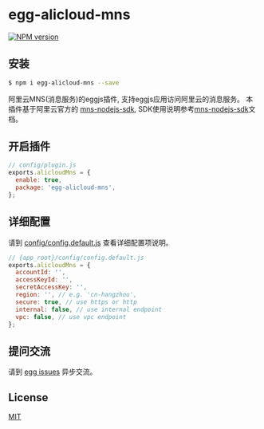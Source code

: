 # egg-alicloud-mns

[![NPM version][npm-image]][npm-url]

[npm-image]: https://img.shields.io/npm/v/egg-alicloud-mns.svg?style=flat-square
[npm-url]: https://npmjs.org/package/egg-alicloud-mns

<!--
Description here.
-->

## 安装

```bash
$ npm i egg-alicloud-mns --save
```

阿里云MNS(消息服务)的eggjs插件, 支持eggjs应用访问阿里云的消息服务。
本插件基于阿里云官方的 [mns-nodejs-sdk](https://github.com/aliyun/mns-nodejs-sdk), SDK使用说明参考[mns-nodejs-sdk](https://github.com/aliyun/mns-nodejs-sdk)文档。

## 开启插件

```js
// config/plugin.js
exports.alicloudMns = {
  enable: true,
  package: 'egg-alicloud-mns',
};
```

## 详细配置

请到 [config/config.default.js](config/config.default.js) 查看详细配置项说明。
```js
// {app_root}/config/config.default.js
exports.alicloudMns = {
  accountId: '',
  accessKeyId: '',
  secretAccessKey: '',
  region: '', // e.g. 'cn-hangzhou',
  secure: true, // use https or http
  internal: false, // use internal endpoint
  vpc: false, // use vpc endpoint
};
```

## 提问交流

请到 [egg issues](https://github.com/jerryhu/egg-alicloud-mns/issues) 异步交流。

## License

[MIT](LICENSE)
